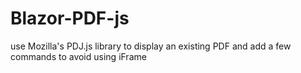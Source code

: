 # Blazor-PDF-js
use Mozilla's PDJ.js library to display an existing PDF and add a few commands to avoid using iFrame
